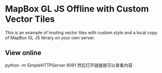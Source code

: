 # MapBox GL JS Offline with Custom Vector Tiles

This is an example of hosting vector tiles with custom style and a local copy of MapBox GL JS library on your own server.

## View online

python -m SimpleHTTPServer 9091
然后打开链接就可以查看内容